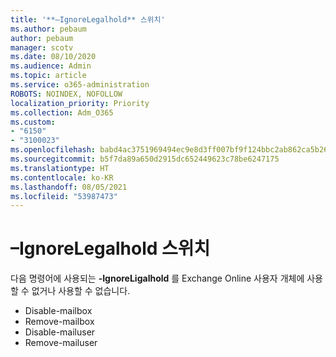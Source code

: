 ```yaml
---
title: '**–IgnoreLegalhold** 스위치'
ms.author: pebaum
author: pebaum
manager: scotv
ms.date: 08/10/2020
ms.audience: Admin
ms.topic: article
ms.service: o365-administration
ROBOTS: NOINDEX, NOFOLLOW
localization_priority: Priority
ms.collection: Adm_O365
ms.custom:
- "6150"
- "3100023"
ms.openlocfilehash: babd4ac3751969494ec9e8d3ff007bf9f124bbc2ab862ca5b26ce21cee01c3ef
ms.sourcegitcommit: b5f7da89a650d2915dc652449623c78be6247175
ms.translationtype: HT
ms.contentlocale: ko-KR
ms.lasthandoff: 08/05/2021
ms.locfileid: "53987473"
---
```

# <a name="ignorelegalhold-switch"></a>**–IgnoreLegalhold** 스위치

다음 명령어에 사용되는 **-IgnoreLigalhold** 를 Exchange Online 사용자 개체에 사용할 수 없거나 사용할 수 없습니다.

- Disable-mailbox
- Remove-mailbox
- Disable-mailuser
- Remove-mailuser